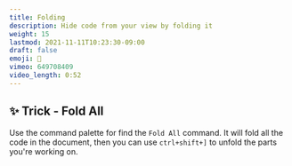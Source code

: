 ```yaml
---
title: Folding
description: Hide code from your view by folding it
weight: 15
lastmod: 2021-11-11T10:23:30-09:00
draft: false
emoji: 🙈
vimeo: 649708409
video_length: 0:52
---
```


## ✨ Trick - Fold All

Use the command palette for find the `Fold All` command. It will fold all the code in the document, then you can use `ctrl+shift+]` to unfold the parts you're working on.
